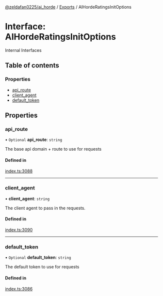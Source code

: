 [@zeldafan0225/ai_horde](../README.md) / [Exports](../modules.md) / AIHordeRatingsInitOptions

# Interface: AIHordeRatingsInitOptions

Internal Interfaces

## Table of contents

### Properties

- [api\_route](AIHordeRatingsInitOptions.md#api_route)
- [client\_agent](AIHordeRatingsInitOptions.md#client_agent)
- [default\_token](AIHordeRatingsInitOptions.md#default_token)

## Properties

### api\_route

• `Optional` **api\_route**: `string`

The base api domain + route to use for requests

#### Defined in

[index.ts:3088](https://github.com/ZeldaFan0225/ai_horde/blob/c593245/index.ts#L3088)

___

### client\_agent

• **client\_agent**: `string`

The client agent to pass in the requests.

#### Defined in

[index.ts:3090](https://github.com/ZeldaFan0225/ai_horde/blob/c593245/index.ts#L3090)

___

### default\_token

• `Optional` **default\_token**: `string`

The default token to use for requests

#### Defined in

[index.ts:3086](https://github.com/ZeldaFan0225/ai_horde/blob/c593245/index.ts#L3086)
